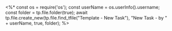 <%*
const os = require('os');
const userName = os.userInfo().username;
const folder = tp.file.folder(true);
await tp.file.create_new(tp.file.find_tfile("Template - New Task"), "New Task - by " + userName, true, folder);
%>